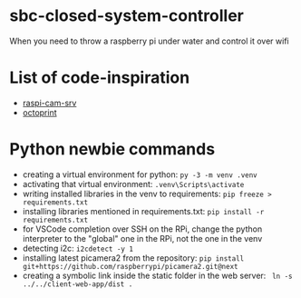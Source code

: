 # sbc-closed-system-controller
When you need to throw a raspberry pi under water and control it over wifi

# List of code-inspiration
- [raspi-cam-srv](https://github.com/signag/raspi-cam-srv)
- [octoprint](https://github.com/OctoPrint/OctoPrint)


# Python newbie commands
- creating a virtual environment for python: `py -3 -m venv .venv`
- activating that virtual environment: `.venv\Scripts\activate`
- writing installed libraries in the venv to requirements: `pip freeze > requirements.txt`
- installing libraries mentioned in requirements.txt: `pip install -r requirements.txt`
- for VSCode completion over SSH on the RPi, change the python interpreter to the "global" one in the RPi, not the one in the venv
- detecting i2c: `i2cdetect -y 1`
- installing latest picamera2 from the repository: `pip install git+https://github.com/raspberrypi/picamera2.git@next`
- creating a symbolic link inside the static folder in the web server: ` ln -s ../../client-web-app/dist .`